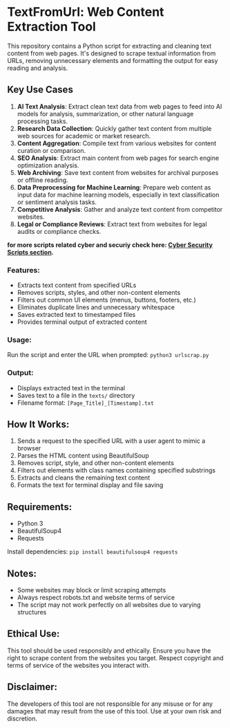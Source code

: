 # TextFromUrl: Web Content Extraction Tool

This repository contains a Python script for extracting and cleaning text content from web pages. It's designed to scrape textual information from URLs, removing unnecessary elements and formatting the output for easy reading and analysis.


## Key Use Cases

1. **AI Text Analysis**: Extract clean text data from web pages to feed into AI models for analysis, summarization, or other natural language processing tasks.
2. **Research Data Collection**: Quickly gather text content from multiple web sources for academic or market research.
3. **Content Aggregation**: Compile text from various websites for content curation or comparison.
4. **SEO Analysis**: Extract main content from web pages for search engine optimization analysis.
5. **Web Archiving**: Save text content from websites for archival purposes or offline reading.
6. **Data Preprocessing for Machine Learning**: Prepare web content as input data for machine learning models, especially in text classification or sentiment analysis tasks.
7. **Competitive Analysis**: Gather and analyze text content from competitor websites.
8. **Legal or Compliance Reviews**: Extract text from websites for legal audits or compliance checks.

**for more scripts related cyber and securiy check here: [Cyber Security Scripts section](https://github.com/YanivHaliwa/Linux-Stuff/blob/master/readme.md#cyber-security-scripts).**


### Features:

- Extracts text content from specified URLs
- Removes scripts, styles, and other non-content elements
- Filters out common UI elements (menus, buttons, footers, etc.)
- Eliminates duplicate lines and unnecessary whitespace
- Saves extracted text to timestamped files
- Provides terminal output of extracted content


### Usage:

Run the script and enter the URL when prompted:
```python3 urlscrap.py```

### Output:

- Displays extracted text in the terminal
- Saves text to a file in the `texts/` directory
- Filename format: `[Page_Title]_[Timestamp].txt`

## How It Works:

1. Sends a request to the specified URL with a user agent to mimic a browser
2. Parses the HTML content using BeautifulSoup
3. Removes script, style, and other non-content elements
4. Filters out elements with class names containing specified substrings
5. Extracts and cleans the remaining text content
6. Formats the text for terminal display and file saving

## Requirements:

- Python 3
- BeautifulSoup4
- Requests

Install dependencies:
```pip install beautifulsoup4 requests```

## Notes:

- Some websites may block or limit scraping attempts
- Always respect robots.txt and website terms of service
- The script may not work perfectly on all websites due to varying structures

## Ethical Use:

This tool should be used responsibly and ethically. Ensure you have the right to scrape content from the websites you target. Respect copyright and terms of service of the websites you interact with.

## Disclaimer:

The developers of this tool are not responsible for any misuse or for any damages that may result from the use of this tool. Use at your own risk and discretion.